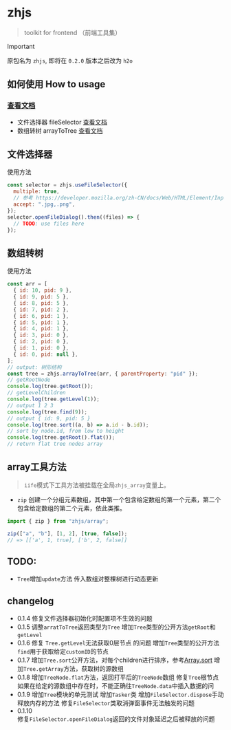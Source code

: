 # zhjs

> toolkit for frontend （前端工具集）

> [!IMPORTANT]
> 原包名为 `zhjs`, 即将在 `0.2.0` 版本之后改为 `h2o`

## 如何使用 How to usage

### [查看文档](https://suzhui.github.io/zhjs)

- 文件选择器 fileSelector [查看文档](https://suzhui.github.io/zhjs/functions/main.useFileSelector.html#useFileSelector)
- 数组转树 arrayToTree [查看文档](https://suzhui.github.io/zhjs/functions/main.arrayToTree.html#arrayToTree)

## 文件选择器

使用方法

```js
const selector = zhjs.useFileSelector({
  multiple: true,
  // 参考 https://developer.mozilla.org/zh-CN/docs/Web/HTML/Element/Input/file#accept
  accept: ".jpg,.png",
});
selector.openFileDialog().then((files) => {
  // TODO: use files here
});
```

## 数组转树

使用方法

```js
const arr = [
  { id: 10, pid: 9 },
  { id: 9, pid: 5 },
  { id: 8, pid: 5 },
  { id: 7, pid: 2 },
  { id: 6, pid: 1 },
  { id: 5, pid: 1 },
  { id: 4, pid: 1 },
  { id: 3, pid: 0 },
  { id: 2, pid: 0 },
  { id: 1, pid: 0 },
  { id: 0, pid: null },
];
// output: 树形结构
const tree = zhjs.arrayToTree(arr, { parentProperty: "pid" });
// getRootNode
console.log(tree.getRoot());
// getLevelChildren
console.log(tree.getLevel(1));
// output 1 2 3
console.log(tree.find(9));
// output { id: 9, pid: 5 }
console.log(tree.sort((a, b) => a.id - b.id));
// sort by node.id, from low to height
console.log(tree.getRoot().flat());
// return flat tree nodes array
```

## array工具方法

> `iife`模式下工具方法被挂载在全局`zhjs_array`变量上。

- `zip` 创建一个分组元素数组，其中第一个包含给定数组的第一个元素，第二个包含给定数组的第二个元素，依此类推。

```js
import { zip } from "zhjs/array";

zip(["a", "b"], [1, 2], [true, false]);
// => [['a', 1, true], ['b', 2, false]]
```

## TODO:

- `Tree`增加`update`方法 传入数组对整棵树进行动态更新

## changelog

- 0.1.4
  修复文件选择器初始化时配置项不生效的问题
- 0.1.5
  调整`arratToTree`返回类型为`Tree`
  增加`Tree`类型的公开方法`getRoot`和`getLevel`
- 0.1.6
  修复 `Tree.getLevel`无法获取0层节点 的问题
  增加`Tree`类型的公开方法`find`用于获取给定`customID`的节点
- 0.1.7
  增加`Tree.sort`公开方法，对每个children进行排序，参考[Array.sort](https://cgi.cse.unsw.edu.au/~cs2041/doc/MDN_javascript_reference/Web/JavaScript/Reference/Global_Objects/Array/sort.html#:~:text=Array.prototype.sort%28%29%20-%20JavaScript%20%7C%20MDN%20The%20sort%28%29%20method,array%20in%20place%20and%20returns%20the%20sorted%20array.)
  增加`Tree.getArray`方法，获取树的源数组
- 0.1.8
  增加`TreeNode.flat`方法，返回打平后的`TreeNode`数组
  修复`Tree`根节点如果在给定的源数组中存在时，不能正确往`TreeNode.data`中插入数据的问
- 0.1.9
  增加`Tree`模块的单元测试
  增加`Tasker`类
  增加`FileSelector.dispose`手动释放内存的方法
  修复`FileSelector`类取消弹窗事件无法触发的问题
- 0.1.10  
  修复`FileSelector.openFileDialog`返回的文件对象延迟之后被释放的问题
